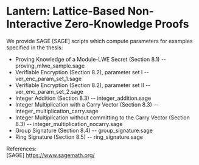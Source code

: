 # Lantern: Lattice-Based Non-Interactive Zero-Knowledge Proofs

We provide SAGE [SAGE] scripts which compute parameters for examples specified in the thesis: <br />
* Proving Knowledge of a Module-LWE Secret (Section 8.1) -- proving_mlwe_sample.sage
* Verifiable Encryption (Section 8.2), parameter set I -- ver_enc_param_set_1.sage
* Verifiable Encryption (Section 8.2), parameter set II -- ver_enc_param_set_2.sage
* Integer Addition (Section 8.3) -- integer_addition.sage
* Integer Multiplication with a Carry Vector (Section 8.3) -- integer_multiplication_carry.sage
* Integer Multiplication without committing to the Carry Vector (Section 8.3) -- integer_multiplication_nocarry.sage 
* Group Signature (Section 8.4) -- group_signature.sage
* Ring Signature (Section 8.5) -- ring_signature.sage

References: <br />
[SAGE] https://www.sagemath.org/ <br />
